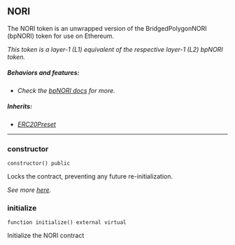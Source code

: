 ## NORI


The NORI token is an unwrapped version of the BridgedPolygonNORI (bpNORI) token for use on Ethereum.

<i>This token is a layer-1 (L1) equivalent of the respective layer-1 (L2) bpNORI token.

##### Behaviors and features:

- Check the [bpNORI docs](../docs/BridgedPolygonNORI.md) for more.

##### Inherits:

- [ERC20Preset](../docs/ERC20Preset.md)</i>



---

### constructor

```solidity
constructor() public
```

Locks the contract, preventing any future re-initialization.

<i>See more [here](https://docs.openzeppelin.com/contracts/4.x/api/proxy#Initializable-_disableInitializers--).</i>



### initialize

```solidity
function initialize() external virtual
```

Initialize the NORI contract






